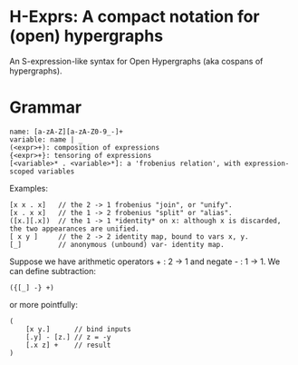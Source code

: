 # H-Exprs: A compact notation for (open) hypergraphs

An S-expression-like syntax for Open Hypergraphs (aka cospans of hypergraphs).

# Grammar

    name: [a-zA-Z][a-zA-Z0-9_-]+
    variable: name | _
    (<expr>+): composition of expressions
    {<expr>+}: tensoring of expressions
    [<variable>* . <variable>*]: a 'frobenius relation', with expression-scoped variables

Examples:

    [x x . x]   // the 2 -> 1 frobenius "join", or "unify".
    [x . x x]   // the 1 -> 2 frobenius "split" or "alias".
    ([x.][.x])  // the 1 -> 1 *identity* on x: although x is discarded, the two appearances are unified.
    [ x y ]     // the 2 -> 2 identity map, bound to vars x, y.
    [_]         // anonymous (unbound) var- identity map.

Suppose we have arithmetic operators + : 2 -> 1 and negate - : 1 -> 1.
We can define subtraction:

    ({[_] -} +)

or more pointfully:

    (
        [x y.]      // bind inputs
        [.y] - [z.] // z = -y
        [.x z] +    // result
    )
